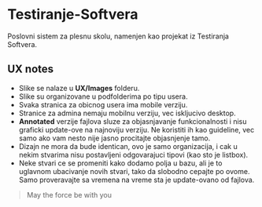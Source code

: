 Testiranje-Softvera
===================

Poslovni sistem za plesnu skolu, namenjen kao projekat iz Testiranja Softvera.


## UX notes

* Slike se nalaze u **UX/Images** folderu.
* Slike su organizovane u podfolderima po tipu usera.
* Svaka stranica za obicnog usera ima mobile verziju.
* Stranice za admina nemaju mobilnu verziju, vec iskljucivo desktop.
* **Annotated** verzije fajlova sluze za objasnjavanje funkcionalnosti i nisu graficki update-ove na najnoviju verziju. Ne koristiti ih kao guideline, vec samo ako vam nesto nije jasno procitajte objasnjenje tamo.
* Dizajn ne mora da bude identican, ovo je samo organizacija, i cak u nekim stvarima nisu postavljeni odgovarajuci tipovi (kao sto je listbox).
* Neke stvari ce se promeniti kako dodamo polja u bazu, ali je to uglavnom ubacivanje novih stvari, tako da slobodno cepajte po ovome. Samo proveravajte sa vremena na vreme sta je update-ovano od fajlova.


> May the force be with you